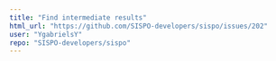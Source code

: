 ```yaml
---
title: "Find intermediate results"
html_url: "https://github.com/SISPO-developers/sispo/issues/202"
user: "YgabrielsY"
repo: "SISPO-developers/sispo"
---
```


